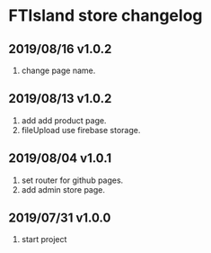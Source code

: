 # FTIsland store changelog

## 2019/08/16 v1.0.2
1. change page name.

## 2019/08/13 v1.0.2
1. add add product page.
2. fileUpload use firebase storage.

## 2019/08/04 v1.0.1
1. set router for github pages.
2. add admin store page.

## 2019/07/31 v1.0.0
1. start project
